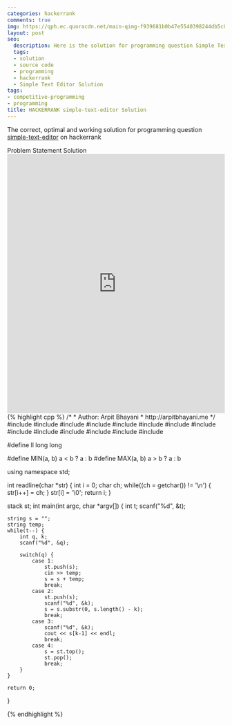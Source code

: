 ```yaml
---
categories: hackerrank
comments: true
img: https://qph.ec.quoracdn.net/main-qimg-f939681b0b47e5540398244db5c8966f?convert_to_webp=true
layout: post
seo:
  description: Here is the solution for programming question Simple Text Editor on hackerrank
  tags:
  - solution
  - source code
  - programming
  - hackerrank
  - Simple Text Editor Solution
tags:
- competitive-programming
- programming
title: HACKERRANK simple-text-editor Solution
---
```

The correct, optimal and working solution for programming question [simple-text-editor](https://www.hackerrank.com/challenges/simple-text-editor) on hackerrank

<div class="ui secondary pointing large menu">
  <a class="grey item" data-tab="problem-statement">
    Problem Statement
  </a>
  <a class="active item grey" data-tab="solution">
    Solution
  </a>
</div>
<div class="ui bottom attached tab" data-tab="problem-statement">
    <iframe src="https://www.hackerrank.com/challenges/simple-text-editor" width="100%" height="600px" style="overflow: scroll; border: none;"></iframe>
</div>
<div class="ui bottom attached active tab" data-tab="solution">
{% highlight cpp %}
/*
 *  Author: Arpit Bhayani
 *  http://arpitbhayani.me
 */
#include <cmath>
#include <cstdio>
#include <cstdlib>
#include <climits>
#include <deque>
#include <iostream>
#include <list>
#include <limits>
#include <map>
#include <queue>
#include <set>
#include <stack>
#include <vector>
#include <string.h>

#define ll long long

#define MIN(a, b) a < b ? a : b
#define MAX(a, b) a > b ? a : b

using namespace std;

int readline(char *str) {
    int i = 0;
    char ch;
    while((ch = getchar()) != '\n') {
        str[i++] = ch;
    }
    str[i] = '\0';
    return i;
}

stack<string> st;
int main(int argc, char *argv[]) {
    int t;
    scanf("%d", &t);

    string s = "";
    string temp;
    while(t--) {
        int q, k;
        scanf("%d", &q);

        switch(q) {
            case 1:
                st.push(s);
                cin >> temp;
                s = s + temp;
                break;
            case 2:
                st.push(s);
                scanf("%d", &k);
                s = s.substr(0, s.length() - k);
                break;
            case 3:
                scanf("%d", &k);
                cout << s[k-1] << endl;
                break;
            case 4:
                s = st.top();
                st.pop();
                break;
        }
    }

    return 0;
}

{% endhighlight %}
</div>
